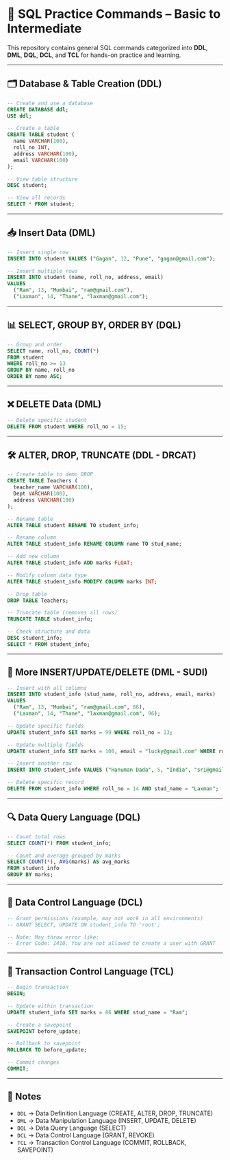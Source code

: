 
# 📘 SQL Practice Commands – Basic to Intermediate

This repository contains general SQL commands categorized into **DDL**, **DML**, **DQL**, **DCL**, and **TCL** for hands-on practice and learning.

---

## 🗂️ Database & Table Creation (DDL)

```sql
-- Create and use a database
CREATE DATABASE ddl;
USE ddl;

-- Create a table
CREATE TABLE student (
  name VARCHAR(100),
  roll_no INT,
  address VARCHAR(100),
  email VARCHAR(100)
);

-- View table structure
DESC student;

-- View all records
SELECT * FROM student;
```

---

## 📥 Insert Data (DML)

```sql
-- Insert single row
INSERT INTO student VALUES ("Gagan", 12, "Pune", "gagan@gmail.com");

-- Insert multiple rows
INSERT INTO student (name, roll_no, address, email)
VALUES 
  ("Ram", 13, "Mumbai", "ram@gmail.com"),
  ("Laxman", 14, "Thane", "laxman@gmail.com");
```

---

## 📊 SELECT, GROUP BY, ORDER BY (DQL)

```sql
-- Group and order
SELECT name, roll_no, COUNT(*)
FROM student
WHERE roll_no >= 13
GROUP BY name, roll_no
ORDER BY name ASC;
```

---

## ❌ DELETE Data (DML)

```sql
-- Delete specific student
DELETE FROM student WHERE roll_no = 15;
```

---

## 🛠️ ALTER, DROP, TRUNCATE (DDL - DRCAT)

```sql
-- Create table to demo DROP
CREATE TABLE Teachers (
  teacher_name VARCHAR(100),
  Dept VARCHAR(100),
  address VARCHAR(100)
);

-- Rename table
ALTER TABLE student RENAME TO student_info;

-- Rename column
ALTER TABLE student_info RENAME COLUMN name TO stud_name;

-- Add new column
ALTER TABLE student_info ADD marks FLOAT;

-- Modify column data type
ALTER TABLE student_info MODIFY COLUMN marks INT;

-- Drop table
DROP TABLE Teachers;

-- Truncate table (removes all rows)
TRUNCATE TABLE student_info;

-- Check structure and data
DESC student_info;
SELECT * FROM student_info;
```

---

## 📝 More INSERT/UPDATE/DELETE (DML - SUDI)

```sql
-- Insert with all columns
INSERT INTO student_info (stud_name, roll_no, address, email, marks)
VALUES 
  ("Ram", 13, "Mumbai", "ram@gmail.com", 86),
  ("Laxman", 14, "Thane", "laxman@gmail.com", 96);

-- Update specific fields
UPDATE student_info SET marks = 99 WHERE roll_no = 13;

-- Update multiple fields
UPDATE student_info SET marks = 100, email = "lucky@gmail.com" WHERE roll_no = 14;

-- Insert another row
INSERT INTO student_info VALUES ("Hanuman Dada", 5, "India", "sri@gmail.com", 89);

-- Delete specific record
DELETE FROM student_info WHERE roll_no = 14 AND stud_name = "Laxman";
```

---

## 🔍 Data Query Language (DQL)

```sql
-- Count total rows
SELECT COUNT(*) FROM student_info;

-- Count and average grouped by marks
SELECT COUNT(*), AVG(marks) AS avg_marks
FROM student_info
GROUP BY marks;
```

---

## 🔐 Data Control Language (DCL)

```sql
-- Grant permissions (example, may not work in all environments)
-- GRANT SELECT, UPDATE ON student_info TO 'root';

-- Note: May throw error like:
-- Error Code: 1410. You are not allowed to create a user with GRANT
```

---

## 🔁 Transaction Control Language (TCL)

```sql
-- Begin transaction
BEGIN;

-- Update within transaction
UPDATE student_info SET marks = 86 WHERE stud_name = "Ram";

-- Create a savepoint
SAVEPOINT before_update;

-- Rollback to savepoint
ROLLBACK TO before_update;

-- Commit changes
COMMIT;
```

---

## 📌 Notes

* `DDL` → Data Definition Language (CREATE, ALTER, DROP, TRUNCATE)
* `DML` → Data Manipulation Language (INSERT, UPDATE, DELETE)
* `DQL` → Data Query Language (SELECT)
* `DCL` → Data Control Language (GRANT, REVOKE)
* `TCL` → Transaction Control Language (COMMIT, ROLLBACK, SAVEPOINT)
